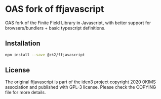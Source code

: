 # OAS fork of ffjavascript
OAS fork of the Finite Field Library in Javascript, with better support for browsers/bundlers + basic typescript definitions.


## Installation
```bash
npm install --save @zk2/ffjavascript
```

## License
The original ffjavascript is part of the iden3 project copyright 2020 0KIMS association and published with GPL-3 license. Please check the COPYING file for more details.
